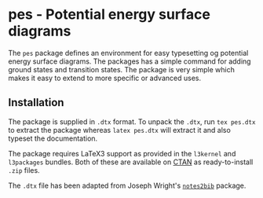 pes - Potential energy surface diagrams
===================================================

The `pes` package defines an environment for easy typesetting og potential energy surface diagrams. The packages has a simple command for adding ground states and transition states. The package is very simple which makes it easy to extend to more specific or advanced uses.

Installation
------------

The package is supplied in `.dtx` format. To unpack the `.dtx`, run `tex pes.dtx` to extract the package whereas `latex pes.dtx` will extract it and also typeset the documentation.

The package requires LaTeX3 support as provided in the `l3kernel` and `l3packages` bundles. Both of these are available on [CTAN](https://www.ctan.org/) as ready-to-install `.zip` files.

The `.dtx` file has been adapted from Joseph Wright's [`notes2bib`](https://ctan.org/tex-archive/macros/latex/contrib/notes2bib) package.
